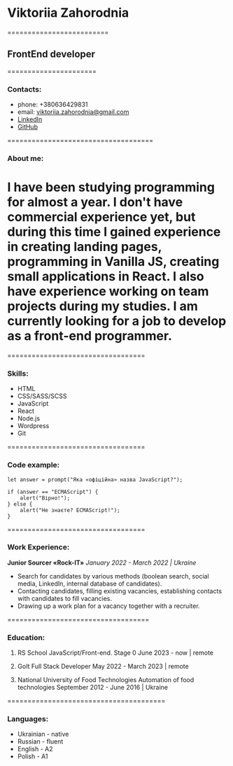 # Viktoriia Zahorodnia

=========================

## FrontEnd developer

======================

### Contacts:

-   phone: +380636429831
-   email: viktoriia.zahorodnia@gmail.com
-   [LinkedIn](https://www.linkedin.com/in/viktoriia-zahorodnia/)
-   [GitHub](https://github.com/VikaZ11)

====================================

### About me:

# I have been studying programming for almost a year. I don't have commercial experience yet, but during this time I gained experience in creating landing pages, programming in Vanilla JS, creating small applications in React. I also have experience working on team projects during my studies. I am currently looking for a job to develop as a front-end programmer.

==================================

### Skills:

-   HTML
-   CSS/SASS/SCSS
-   JavaScript
-   React
-   Node.js
-   Wordpress
-   Git

==================================

### Code example:

```
let answer = prompt("Яка «офіційна» назва JavaScript?");

if (answer == "ECMAScript") {
    alert("Вірно!");
} else {
    alert("Не знаєте? ECMAScript!");
}
```

==================================

### Work Experience:

**Junior Sourcer «Rock-IT»**
_January 2022 - March 2022 | Ukraine_

-   Search for candidates by various methods (boolean search, social media, LinkedIn, internal database of candidates).
-   Contacting candidates, filling existing vacancies, establishing contacts with candidates to fill vacancies.
-   Drawing up a work plan for a vacancy together with a recruiter.

===================================

### Education:

1. RS School
JavaScript/Front-end. Stage 0
June 2023 - now | remote

2. GoIt
Full Stack Developer
May 2022 - March 2023 | remote

3. National University of Food Technologies
Automation of food technologies
September 2012 - June 2016 | Ukraine

=======================================

### Languages: 

* Ukrainian - native
* Russian - fluent
* English - A2
* Polish - A1